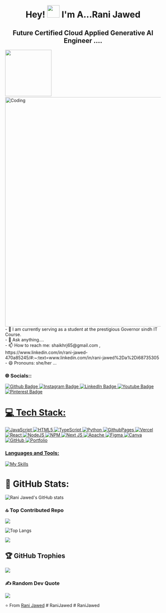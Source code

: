 
<h1 align="center">Hey! <img src="https://raw.githubusercontent.com/iampavangandhi/iampavangandhi/master/gifs/Hi.gif" height="40px"> I'm A...Rani Jawed</h1>
<h2 align="center">Future Certified Cloud Applied Generative AI Engineer ....</h2>

<!-- Profile Views Counter and Coding Image -->
 <img width="150" src="https://visitcount.itsvg.in/api?id=RaniJawed&label=Profile%20Views%20&color=11&icon=8&pretty=true" />
<img align="right" alt="Coding" width="742" src="https://techwithtech.com/wp-content/uploads/featured-subjects-in-US-bsc-computer-science.jpg"/>
    <a href="https://github.com/RaniJawed?tab=followers">
        <img src="https://img.shields.io/github/followers/RaniJawed?label=Followers&style=social" alt="">
    </a>
   <p>
  - 🔭 I am currently serving as a student at the prestigious Governor sindh IT Course.<br>
  - 💬 Ask anything....<br>
  - 📫 How to reach me: shaikhrj65@gmail.com , 
    https://www.linkedin.com/in/rani-jawed-470a85245/#:~:text=www.linkedin.com/in/rani-jawed%2Da%2Di68735305<br>
  - 😄 Pronouns: she/her ...
</p>

###  🌐 Socials::
  <a href="https://github.com/RaniJawed#:~:text=RaniJawed,-RaniJawed%20%C2%B7%20she">
    <img src="https://img.shields.io/badge/Github-coral?style=for-the-badge&logo=Github&logoColor=white" alt="Github Badge"/>
  </a>
  <a href="https://www.instagram.com/mrs.jawedshaikh/#">
    <img src="https://img.shields.io/badge/Instagram-purple?style=for-the-badge&logo=instagram&logoColor=white" alt="Instagram Badge"/>
  </a>
  <a href="https://www.linkedin.com/in/rani-jawed-470a85245//#:~:text=www.linkedin.com/in/rani-jawed%2Da%2Di68735305">
    <img src="https://img.shields.io/badge/LinkedIn-blue?style=for-the-badge&logo=linkedIn&logoColor=white" alt="LinkedIn Badge"/>
  </a>
  <a href="https://www.youtube.com/@RJShaikh-5555">
    <img src="https://img.shields.io/badge/Youtube-maroon?style=for-the-badge&logo=Youtube&logoColor=white" alt="Youtube Badge"/>
  </a>
<a href="https://www.pinterest.com/shaikhrj65/">
<img src="https://img.shields.io/badge/Pinterest-deeppink?style=for-the-badge&logo=Pinterest&logoColor=white" alt="Pinterest Badge"/>
   
# 💻 Tech Stack:
![JavaScript](https://img.shields.io/badge/javascript-%23323330.svg?style=for-the-badge&logo=javascript&logoColor=%23F7DF1E) ![HTML5](https://img.shields.io/badge/html5-%23E34F26.svg?style=for-the-badge&logo=html5&logoColor=white) ![TypeScript](https://img.shields.io/badge/typescript-%23007ACC.svg?style=for-the-badge&logo=typescript&logoColor=white) ![Python](https://img.shields.io/badge/python-3670A0?style=for-the-badge&logo=python&logoColor=ffdd54) ![GithubPages](https://img.shields.io/badge/github%20pages-121013?style=for-the-badge&logo=github&logoColor=white) ![Vercel](https://img.shields.io/badge/vercel-%23000000.svg?style=for-the-badge&logo=vercel&logoColor=white) ![React](https://img.shields.io/badge/react-%2320232a.svg?style=for-the-badge&logo=react&logoColor=%2361DAFB) ![NodeJS](https://img.shields.io/badge/node.js-6DA55F?style=for-the-badge&logo=node.js&logoColor=white) ![NPM](https://img.shields.io/badge/NPM-%23CB3837.svg?style=for-the-badge&logo=npm&logoColor=white) ![Next JS](https://img.shields.io/badge/Next-black?style=for-the-badge&logo=next.js&logoColor=white) ![Apache](https://img.shields.io/badge/apache-%23D42029.svg?style=for-the-badge&logo=apache&logoColor=white) ![Figma](https://img.shields.io/badge/figma-%23F24E1E.svg?style=for-the-badge&logo=figma&logoColor=white) ![Canva](https://img.shields.io/badge/Canva-%2300C4CC.svg?style=for-the-badge&logo=Canva&logoColor=white) ![GitHub](https://img.shields.io/badge/github-%23121011.svg?style=for-the-badge&logo=github&logoColor=white) ![Portfolio](https://img.shields.io/badge/Portfolio-%23000000.svg?style=for-the-badge&logo=firefox&logoColor=#FF7139)


### Languages and Tools:
 <a href="https://skillicons.dev">
    <img src="https://skillicons.dev/icons?i=typescript,javascript,github,npm,react.js,nextjs,linux,mongodb"=9 alt="My Skills" />
</a>

# 🚀 GitHub Stats:
![Rani Jawed's GitHub stats](https://github-readme-stats.vercel.app/api?username=RaniJawed&show_icons=true&theme=dark)


### 🔝 Top Contributed Repo
![](https://github-contributor-stats.vercel.app/api?username=RaniJawed&limit=5&theme=dark&combine_all_yearly_contributions=true)

![Top Langs](https://github-readme-stats.vercel.app/api/top-langs/?username=RaniJawed&theme=dark)

![](https://github-readme-streak-stats.herokuapp.com/?user=RaniJawed&theme=dark&hide_border=false)<br/>

## 🏆 GitHub Trophies
![](https://github-profile-trophy.vercel.app/?username=RaniJawed&theme=radical&no-frame=false&no-bg=false&margin-w=4)

  
### ✍️ Random Dev Quote
![](https://quotes-github-readme.vercel.app/api?type=horizontal&theme=radical)

⭐️ From <a href="https://github.com/RaniJawed#:~:text=RaniJawed,-RaniJawed%20%C2%B7%20she">Rani Jawed</a>
#   R a n i J a w e d  
 #   R a n i J a w e d  
 